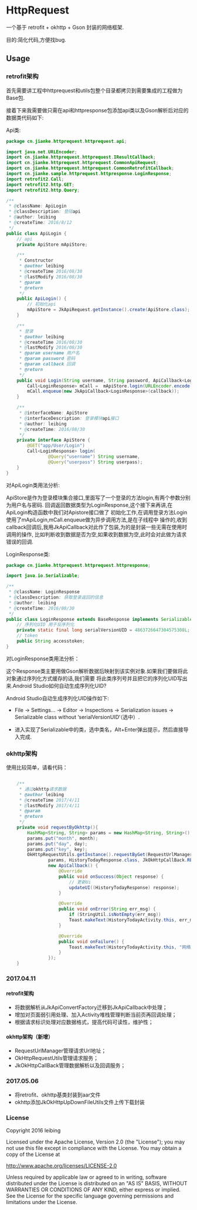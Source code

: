 # HttpRequest
一个基于 retrofit + okhttp + Gson 封装的网络框架.

目的:简化代码,方便找bug.


## Usage

### retrofit架构
首先需要讲工程中httprequest和utils包整个目录都拷贝到需要集成的工程做为Base包.

接着下来我需要做只需在api和httpresponse包添加api类以及Gson解析后对应的数据类代码如下:

Api类:

```java
package cn.jianke.httprequest.httprequest.api;

import java.net.URLEncoder;
import cn.jianke.httprequest.httprequest.IResultCallback;
import cn.jianke.httprequest.httprequest.CommonApiRequest;
import cn.jianke.httprequest.httprequest.CommonRetrofitCallback;
import cn.jianke.sample.httprequest.httpresponse.LoginResponse;
import retrofit2.Call;
import retrofit2.http.GET;
import retrofit2.http.Query;

/**
 * @className: ApiLogin
 * @classDescription: 登陆api
 * @author: leibing
 * @createTime: 2016/8/12
 */
public class ApiLogin {
    // api
    private ApiStore mApiStore;

    /**
     * Constructor
     * @author leibing
     * @createTime 2016/08/30
     * @lastModify 2016/08/30
     * @param
     * @return
     */
    public ApiLogin() {
        // 初始化api
        mApiStore = JkApiRequest.getInstance().create(ApiStore.class);
    }

    /**
     * 登录
     * @author leibing
     * @createTime 2016/08/30
     * @lastModify 2016/08/30
     * @param username 用户名
     * @param password 密码
     * @param callback 回调
     * @return
     */
    public void Login(String username, String password, ApiCallback<LoginResponse> callback){
        Call<LoginResponse> mCall =  mApiStore.login(URLEncoder.encode(username), password);
        mCall.enqueue(new JkApiCallback<LoginResponse>(callback));
    }

    /**
     * @interfaceName: ApiStore
     * @interfaceDescription: 登录模块api接口
     * @author: leibing
     * @createTime: 2016/08/30
     */
    private interface ApiStore {
        @GET("app/User/Login")
        Call<LoginResponse> login(
                @Query("username") String username,
                @Query("userpass") String userpass);
    }
}

```

对ApiLogin类用法分析:

ApiStore是作为登录模块集合接口,里面写了一个登录的方法login,有两个参数分别为用户名与密码.
回调返回数据类型为LoginResponse,这个接下来再讲,在ApiLogin构造函数中我们对Apistore接口做了
初始化工作,在调用登录方法Login使用了mApiLogin,mCall.enqueue做为异步调用方法,是在子线程中
操作的,收到callback回调后,我用JkApiCallback对此作了包装,为的是封装一些无需在使用时调用的操作,
比如判断收到数据是否为空,如果收到数据为空,此时会对此做为请求错误的回调.


LoginResponse类:

```java
package cn.jianke.httprequest.httprequest.httpresponse;

import java.io.Serializable;

/**
 * @className: LoginResponse
 * @classDescription: 获取登录返回的信息
 * @author: leibing
 * @createTime: 2016/08/30
 */
public class LoginResponse extends BaseResponse implements Serializable{
    // 序列化UID 用于反序列化
    private static final long serialVersionUID = 4863726647304575308L;
    // token
    public String accesstoken;
}


```

对LoginResponse类用法分析：

这个Response类主要用做Gson解析数据后映射到该实例对象.如果我们要做将此对象通过序列化方式缓存的话,我们需要
将此类序列号并且把它的序列化UID写出来.Android Studio如何自动生成序列化UID?

Android Studio自动生成序列化UID操作如下:

* File -> Settings... -> Editor -> Inspections -> Serialization issues -> Serializable class without ‘serialVersionUID‘（选中）.

* 进入实现了Serializable中的类，选中类名，Alt+Enter弹出提示，然后直接导入完成.

### okhttp架构
使用比较简单，请看代码：

```java

    /**
     * 通过okhttp请求数据
     * @author leibing
     * @createTime 2017/4/11
     * @lastModify 2017/4/11
     * @param
     * @return
     */
    private void requestByOkhttp(){
        HashMap<String, String> params = new HashMap<String, String>();
        params.put("month", month);
        params.put("day", day);
        params.put("key", key);
        OkHttpRequestUtils.getInstance().requestByGet(RequestUrlManager.HISTORY_TODAY_REQUEST_URL,
                params, HistoryTodayResponse.class, JkOkHttpCallBack.REQUEST_ID_ONE, this,
                new ApiCallback() {
                    @Override
                    public void onSuccess(Object response) {
                        // 更新Ui
                        updateUI((HistoryTodayResponse) response);
                    }

                    @Override
                    public void onError(String err_msg) {
                        if (StringUtil.isNotEmpty(err_msg))
                        Toast.makeText(HistoryTodayActivity.this, err_msg, Toast.LENGTH_SHORT).show();
                    }

                    @Override
                    public void onFailure() {
                        Toast.makeText(HistoryTodayActivity.this, "网络不给力", Toast.LENGTH_SHORT).show();
                    }
                });
    }

```

### 2017.04.11
#### retrofit架构

* 将数据解析从JkApiConvertFactory迁移到JkApiCallback中处理；
* 增加对页面弱引用处理、加入Activity堆栈管理判断当前页再回调处理；
* 根据请求标识处理对应数据格式，提高代码可读性，维护性；

#### okhttp架构（新增）
* RequestUrlManager管理请求Url地址；
* OkHttpRequestUtils管理请求服务；
* JkOkHttpCallBack管理数据解析以及回调服务；

### 2017.05.06
* 将retrofit、okhttp基类封装到aar文件
* okhttp添加JkOkHttpUpDownFileUtils文件上传下载封装


### License
Copyright 2016 leibing

Licensed under the Apache License, Version 2.0 (the "License");
you may not use this file except in compliance with the License.
You may obtain a copy of the License at

   http://www.apache.org/licenses/LICENSE-2.0

Unless required by applicable law or agreed to in writing, software
distributed under the License is distributed on an "AS IS" BASIS,
WITHOUT WARRANTIES OR CONDITIONS OF ANY KIND, either express or implied.
See the License for the specific language governing permissions and
limitations under the License.

